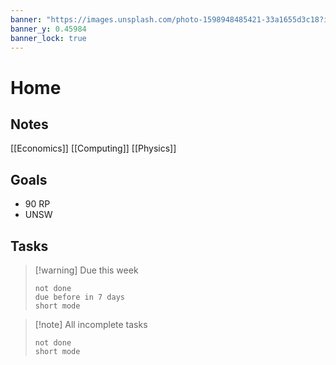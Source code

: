 ```yaml
---
banner: "https://images.unsplash.com/photo-1598948485421-33a1655d3c18?ixlib=rb-4.0.3&ixid=M3wxMjA3fDB8MHxwaG90by1wYWdlfHx8fGVufDB8fHx8fA%3D%3D&auto=format&fit=crop&w=2274&q=80"
banner_y: 0.45984
banner_lock: true
---
```

# Home

## Notes
[[Economics]]
[[Computing]]
[[Physics]]

## Goals
- 90 RP
- UNSW

## Tasks
> [!warning] Due this week
>```tasks
>not done
>due before in 7 days
>short mode
>```

> [!note] All incomplete tasks
>```tasks
>not done
>short mode
>```
